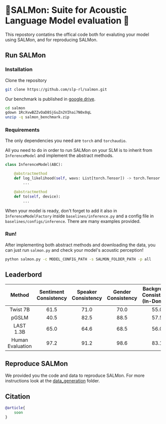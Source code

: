 # :sushi:SALMon: Suite for Acoustic Language Model evaluation :sushi:
This repostory contatins the offical code both for evaluting your model using SALMon, and for reproducing SALMon.

## Run SALMon
### Installation
Clone the repository
```bash
git clone https://github.com/slp-rl/salmon.git
```
Our benchmark is published in [google drive](https://drive.google.com/drive/folders/1RztYzG0PeekaRV_KEuCX6Y6qT96XtUft?usp=share_link).

```bash
cd salmon
gdown 1RcXvwBZZvOaD8SjGuZn2VIhai7N0x0qL
unzip -q salmon_benchmark.zip
```

### Requirements
The only dependencies you need are `torch` and `torchaudio`.

All you need to do in order to run SALMon on your SLM is to inherit from `InferenceModel` and implement the abstract methods.
```python
class InferenceModel(ABC):

    @abstractmethod
    def log_likelihood(self, wavs: List[torch.Tensor]) -> torch.Tensor:
        ...

    @abstractmethod
    def to(self, device):
        ...
```

When your model is ready, don't forget to add it also in `InferenceModelFactory` inside `baselines/inference.py` and a config file in `baselines/configs/inference`. There are many examples provided.

### Run!
After implementing both abstract methods and downloading the data, you can just run `salmon.py` and check your model's acoustic perception!

```bash
python salmon.py -c MODEL_CONFIG_PATH -s SALMON_FOLDER_PATH -p all
```

## Leaderbord

|      Method      | Sentiment Consistency | Speaker Consistency | Gender Consistency | Background Consistency (In-Domain) | Background Consistency (Random) | Room Consistency | Sentiment Alignment | Background Alignment |
|:----------------:|:---------------------:|:-------------------:|:------------------:|:----------------------------------:|:-------------------------------:|:----------------:|:-------------------:|:--------------------:|
|     Twist 7B     |         61.5          |        71.0         |        70.0        |                55.0                |              60.5               |       62.0       |        51.5         |         54.0         | 
|      pGSLM       |         40.5          |        82.5         |        88.5        |                57.5                |              66.0               |       53.5       |        55.5         |         53.0         | 
|    LAST 1.3B     | 65.0 |        64.6         |        68.5        |                56.0                |              61.0               |       62.5       |        53.5         |         52.5         | 
| Human Evaluation | 97.2 |        91.2         |        98.6        |                83.1                |              88.7               |       94.4       |        93.3         |         95.7         | 

## Reproduce SALMon
We provided you the code and data to reproduce SALMon. 
For more instructions look at the [data_generation](data_generation) folder.


## Citation

```bibtex
@article{
    soon
}
```
